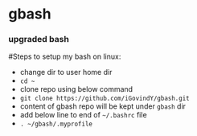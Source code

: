 # gbash
### upgraded bash

#Steps to setup my bash on linux:
* change dir to user home dir
* `cd ~`
* clone repo using below command
* `git clone https://github.com/iGovindY/gbash.git`
* content of gbash repo will be kept under `gbash` dir
* add below line to end of `~/.bashrc` file
* `. ~/gbash/.myprofile`

